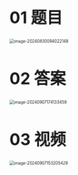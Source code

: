 # 01 题目

<img src="https://cvp.oss-cn-shanghai.aliyuncs.com/202408300940201.png" alt="image-20240830094022148" style="zoom:50%;" />



# 02 答案

<img src="https://cvp.oss-cn-shanghai.aliyuncs.com/202409071741565.png" alt="image-20240907174133459" style="zoom:50%;" />



# 03 视频

<img src="https://cvp.oss-cn-shanghai.aliyuncs.com/202409071532760.png" alt="image-20240907153205429" style="zoom:50%;" />